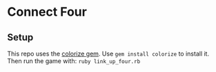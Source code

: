 # Connect Four

## Setup
This repo uses the [colorize gem](https://github.com/fazibear/colorize). Use `gem install colorize` to install it. Then run the game with: `ruby link_up_four.rb`
